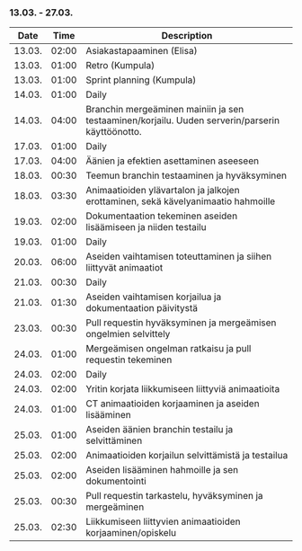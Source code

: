 ### 13.03. - 27.03.

| Date   | Time  | Description     |
| ------ | ----- | --------------- |
| 13.03. | 02:00 | Asiakastapaaminen (Elisa) |
| 13.03. | 01:00 | Retro (Kumpula) |
| 13.03. | 01:00 | Sprint planning (Kumpula) |
| 14.03. | 01:00 | Daily |
| 14.03. | 04:00 | Branchin mergeäminen mainiin ja sen testaaminen/korjailu. Uuden serverin/parserin käyttöönotto. |
| 17.03. | 01:00 | Daily |
| 17.03. | 04:00 | Äänien ja efektien asettaminen aseeseen |
| 18.03. | 00:30 | Teemun branchin testaaminen ja hyväksyminen |
| 18.03. | 03:30 | Animaatioiden ylävartalon ja jalkojen erottaminen, sekä kävelyanimaatio hahmoille |
| 19.03. | 02:00 | Dokumentaation tekeminen aseiden lisäämiseen ja niiden testailu |
| 19.03. | 01:00 | Daily |
| 20.03. | 06:00 | Aseiden vaihtamisen toteuttaminen ja siihen liittyvät animaatiot |
| 21.03. | 00:30 | Daily |
| 21.03. | 01:30 | Aseiden vaihtamisen korjailua ja dokumentaation päivitystä |
| 23.03. | 00:30 | Pull requestin hyväksyminen ja mergeämisen ongelmien selvittely |
| 24.03. | 01:00 | Mergeämisen ongelman ratkaisu ja pull requestin tekeminen |
| 24.03. | 02:00 | Daily |
| 24.03. | 02:00 | Yritin korjata liikkumiseen liittyviä animaatioita |
| 24.03. | 01:00 | CT animaatioiden korjaaminen ja aseiden lisääminen |
| 25.03. | 01:00 | Aseiden äänien branchin testailu ja selvittäminen |
| 25.03. | 02:00 | Animaatioiden korjailun selvittämistä ja testailua |
| 25.03. | 02:00 | Aseiden lisääminen hahmoille ja sen dokumentointi |
| 25.03. | 00:30 | Pull requestin tarkastelu, hyväksyminen ja mergeäminen |
| 25.03. | 02:30 | Liikkumiseen liittyvien animaatioiden korjaaminen/opiskelu |

